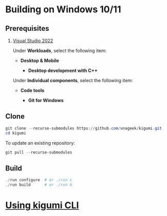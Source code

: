 # Building on Windows 10/11

## Prerequisites

1. [Visual Studio 2022](https://visualstudio.microsoft.com/)

   Under **Workloads**, select the following item:

   - **Desktop & Mobile**

     - **Desktop development with C++**

   Under **Individual components**, select the following item:

   - **Code tools**

     - **Git for Windows**

## Clone

```ps1
git clone --recurse-submodules https://github.com/unageek/kigumi.git
cd kigumi
```

To update an existing repository:

```ps1
git pull --recurse-submodules
```

## Build

```ps1
./run configure  # or ./run c
./run build      # or ./run b
```

# [Using kigumi CLI](cli.md)
